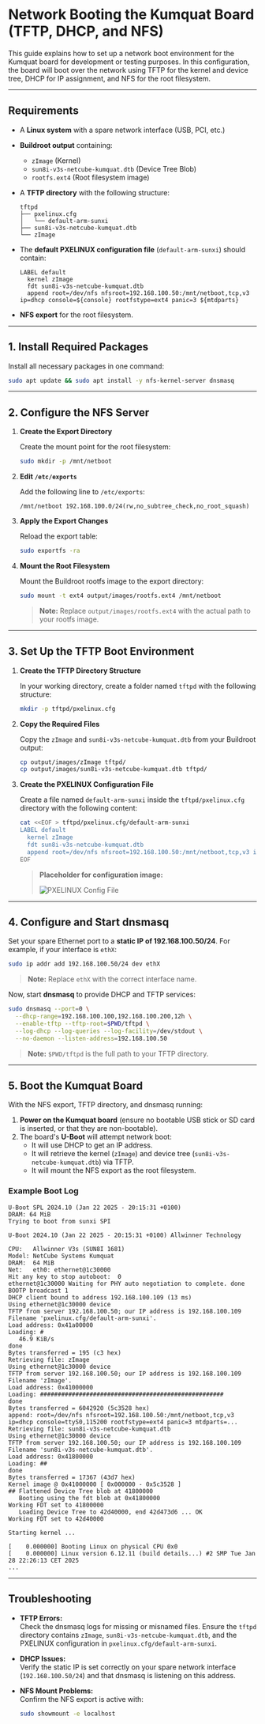 # Network Booting the Kumquat Board (TFTP, DHCP, and NFS)

This guide explains how to set up a network boot environment for the Kumquat board for development or testing purposes. In this configuration, the board will boot over the network using TFTP for the kernel and device tree, DHCP for IP assignment, and NFS for the root filesystem.

---

## Requirements

- A **Linux system** with a spare network interface (USB, PCI, etc.)
- **Buildroot output** containing:
  - `zImage` (Kernel)
  - `sun8i-v3s-netcube-kumquat.dtb` (Device Tree Blob)
  - `rootfs.ext4` (Root filesystem image)
- A **TFTP directory** with the following structure:

  ```
  tftpd
  ├── pxelinux.cfg
  │   └── default-arm-sunxi
  ├── sun8i-v3s-netcube-kumquat.dtb
  └── zImage
  ```

- The **default PXELINUX configuration file** (`default-arm-sunxi`) should contain:

  ```
  LABEL default
    kernel zImage
    fdt sun8i-v3s-netcube-kumquat.dtb
    append root=/dev/nfs nfsroot=192.168.100.50:/mnt/netboot,tcp,v3 ip=dhcp console=${console} rootfstype=ext4 panic=3 ${mtdparts}
  ```

- **NFS export** for the root filesystem.

---

## 1. Install Required Packages

Install all necessary packages in one command:

```bash
sudo apt update && sudo apt install -y nfs-kernel-server dnsmasq
```

---

## 2. Configure the NFS Server

1. **Create the Export Directory**

   Create the mount point for the root filesystem:

   ```bash
   sudo mkdir -p /mnt/netboot
   ```

2. **Edit `/etc/exports`**

   Add the following line to `/etc/exports`:

   ```
   /mnt/netboot 192.168.100.0/24(rw,no_subtree_check,no_root_squash)
   ```

3. **Apply the Export Changes**

   Reload the export table:

   ```bash
   sudo exportfs -ra
   ```

4. **Mount the Root Filesystem**

   Mount the Buildroot rootfs image to the export directory:

   ```bash
   sudo mount -t ext4 output/images/rootfs.ext4 /mnt/netboot
   ```

   > **Note:** Replace `output/images/rootfs.ext4` with the actual path to your rootfs image.

---

## 3. Set Up the TFTP Boot Environment

1. **Create the TFTP Directory Structure**

   In your working directory, create a folder named `tftpd` with the following structure:

   ```bash
   mkdir -p tftpd/pxelinux.cfg
   ```

2. **Copy the Required Files**

   Copy the `zImage` and `sun8i-v3s-netcube-kumquat.dtb` from your Buildroot output:

   ```bash
   cp output/images/zImage tftpd/
   cp output/images/sun8i-v3s-netcube-kumquat.dtb tftpd/
   ```

3. **Create the PXELINUX Configuration File**

   Create a file named `default-arm-sunxi` inside the `tftpd/pxelinux.cfg` directory with the following content:

   ```bash
   cat <<EOF > tftpd/pxelinux.cfg/default-arm-sunxi
   LABEL default
     kernel zImage
     fdt sun8i-v3s-netcube-kumquat.dtb
     append root=/dev/nfs nfsroot=192.168.100.50:/mnt/netboot,tcp,v3 ip=dhcp console=\${console} rootfstype=ext4 panic=3 \${mtdparts}
   EOF
   ```

   > **Placeholder for configuration image:**
   >
   > ![PXELINUX Config File](placeholder_image_link)

---

## 4. Configure and Start dnsmasq

Set your spare Ethernet port to a **static IP of 192.168.100.50/24**. For example, if your interface is `ethX`:

```bash
sudo ip addr add 192.168.100.50/24 dev ethX
```

> **Note:** Replace `ethX` with the correct interface name.

Now, start **dnsmasq** to provide DHCP and TFTP services:

```bash
sudo dnsmasq --port=0 \
  --dhcp-range=192.168.100.100,192.168.100.200,12h \
  --enable-tftp --tftp-root=$PWD/tftpd \
  --log-dhcp --log-queries --log-facility=/dev/stdout \
  --no-daemon --listen-address=192.168.100.50
```

> **Note:** `$PWD/tftpd` is the full path to your TFTP directory.

---

## 5. Boot the Kumquat Board

With the NFS export, TFTP directory, and dnsmasq running:

1. **Power on the Kumquat board** (ensure no bootable USB stick or SD card is inserted, or that they are non-bootable).
2. The board's **U-Boot** will attempt network boot:
   - It will use DHCP to get an IP address.
   - It will retrieve the kernel (`zImage`) and device tree (`sun8i-v3s-netcube-kumquat.dtb`) via TFTP.
   - It will mount the NFS export as the root filesystem.

### **Example Boot Log**

```
U-Boot SPL 2024.10 (Jan 22 2025 - 20:15:31 +0100)
DRAM: 64 MiB
Trying to boot from sunxi SPI

U-Boot 2024.10 (Jan 22 2025 - 20:15:31 +0100) Allwinner Technology

CPU:   Allwinner V3s (SUN8I 1681)
Model: NetCube Systems Kumquat
DRAM:  64 MiB
Net:   eth0: ethernet@1c30000
Hit any key to stop autoboot:  0 
ethernet@1c30000 Waiting for PHY auto negotiation to complete. done
BOOTP broadcast 1
DHCP client bound to address 192.168.100.109 (13 ms)
Using ethernet@1c30000 device
TFTP from server 192.168.100.50; our IP address is 192.168.100.109
Filename 'pxelinux.cfg/default-arm-sunxi'.
Load address: 0x41a00000
Loading: #
   46.9 KiB/s
done
Bytes transferred = 195 (c3 hex)
Retrieving file: zImage
Using ethernet@1c30000 device
TFTP from server 192.168.100.50; our IP address is 192.168.100.109
Filename 'zImage'.
Load address: 0x41000000
Loading: ####################################################
done
Bytes transferred = 6042920 (5c3528 hex)
append: root=/dev/nfs nfsroot=192.168.100.50:/mnt/netboot,tcp,v3 ip=dhcp console=ttyS0,115200 rootfstype=ext4 panic=3 mtdparts=...
Retrieving file: sun8i-v3s-netcube-kumquat.dtb
Using ethernet@1c30000 device
TFTP from server 192.168.100.50; our IP address is 192.168.100.109
Filename 'sun8i-v3s-netcube-kumquat.dtb'.
Load address: 0x41800000
Loading: ##
done
Bytes transferred = 17367 (43d7 hex)
Kernel image @ 0x41000000 [ 0x000000 - 0x5c3528 ]
## Flattened Device Tree blob at 41800000
   Booting using the fdt blob at 0x41800000
Working FDT set to 41800000
   Loading Device Tree to 42d40000, end 42d473d6 ... OK
Working FDT set to 42d40000

Starting kernel ...

[    0.000000] Booting Linux on physical CPU 0x0
[    0.000000] Linux version 6.12.11 (build details...) #2 SMP Tue Jan 28 22:26:13 CET 2025
...
```

---

## Troubleshooting

- **TFTP Errors:**  
  Check the dnsmasq logs for missing or misnamed files. Ensure the `tftpd` directory contains `zImage`, `sun8i-v3s-netcube-kumquat.dtb`, and the PXELINUX configuration in `pxelinux.cfg/default-arm-sunxi`.

- **DHCP Issues:**  
  Verify the static IP is set correctly on your spare network interface (`192.168.100.50/24`) and that dnsmasq is listening on this address.

- **NFS Mount Problems:**  
  Confirm the NFS export is active with:

  ```bash
  sudo showmount -e localhost
  ```
